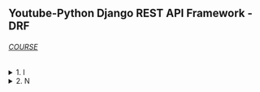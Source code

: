 ## Youtube-Python Django REST API Framework - DRF

###### [COURSE](https://www.youtube.com/watch?v=-LVXBuYzi00)

<details>
  <summary>1. I </summary>

```py

```

```py

```

```py

```

```py

```

```py

```

```py

```

# #END </details>

<details>
  <summary>2. N </summary>

```py

```

```py

```

# #END </details>

